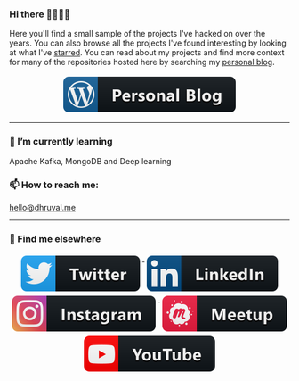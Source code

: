 ### Hi there 🎉🎈🎉🎈

Here you'll find a small sample of the projects I've hacked on over the years. You can also browse all the projects I've found interesting by looking at what I've [starred](https://github.com/Dhruval10?tab=stars). You can read about my projects and find more context for many of the repositories hosted here by searching my [personal blog](http://dhruval.me/). 

<!-- [![HitCount](http://hits.dwyl.com/dhruval10/dhruval10.svg)](http://hits.dwyl.com/dhruval10/dhruval10) -->

<p align="center">
  <a href="http://dhruval.me/">
    <img src="https://github.com/Dhruval10/Dhruval10/blob/master/Resources/personalBlog.svg" alt="Personal" style="vertical-align:top; margin:4px">
  </a>  
</p>

---
### 🌱 I’m currently learning
 
Apache Kafka, MongoDB and Deep learning

### 📫 How to reach me:

hello@dhruval.me

---
<!--
<p>
  <img align="right" src="https://github-readme-stats.vercel.app/api/?username=Dhruval10&show_icons=true&title_color=fffffff&icon_color=000000&text_color=000000&hide_border=true" alt="github stats"/ width="420">
</p>

-->

### 📢 Find me elsewhere
<p align="center">
  <a href="https://twitter.com/shahdhruval10">
    <img src="https://github.com/Dhruval10/Dhruval10/blob/master/Resources/twitter.svg" alt="Twitter" style="vertical-align:top; margin:4px">
  </a>  

  <a href="https://www.linkedin.com/in/dhruval10/">
    <img src="https://github.com/Dhruval10/Dhruval10/blob/master/Resources/linkedIn.svg" alt="LinkedIn" style="vertical-align:top; margin:4px">
  </a>

  <a href="https://www.instagram.com/dhruvals10/">
    <img src="https://github.com/Dhruval10/Dhruval10/blob/master/Resources/instagram.svg" alt="Instagram" style="vertical-align:top; margin:4px">
<!--  
  </a>
  <a href="mailto:shahdhruval10@gmail.com">
    <img src="https://github.com/Dhruval10/Dhruval10/blob/master/Resources/gmail.svg" alt="Gmail" style="margin:4px">
 </a>
-->

  <a href="https://www.meetup.com/members/232835392/">
    <img src="https://github.com/Dhruval10/Dhruval10/blob/master/Resources/meetup.svg" alt="Meetup" style="vertical-align:top; margin:4px">
  </a>

 <a href="https://www.youtube.com/channel/UC0usPlYbwwXBPejtcFZVUvQ/playlists">
    <img src="https://github.com/Dhruval10/Dhruval10/blob/master/Resources/youTube.svg" alt="Youtube" style="vertical-align:top; margin:4px">
  </a>
</p>

<!--

<hr>

### 🚧 I build with...

<p>
  <a href="">
    <img src="https://raw.githubusercontent.com/Dhruval10/Dhruval10//Resources/" alt="" style="vertical-align:top; margin:4px">
  </a>

 <a href="">
    <img src="https://raw.githubusercontent.com/Dhruval10/Dhruval10//Resources/.svg" alt="" style="vertical-align:top; margin:4px">
  </a>

  <a href="">
    <img src="https://raw.githubusercontent.com/Dhruval10/Dhruval10//Resources/.svg" alt="" style="vertical-align:top; margin:4px">
  </a>

  <a href="">
    <img src="https://raw.githubusercontent.com/Dhruval10/Dhruval10//Resources/.svg" alt="" style="vertical-align:top; margin:4px">
  </a>

  <a href="">
    <img src="https://raw.githubusercontent.com/Dhruval10/Dhruval10//Resources/.svg" alt="" style="vertical-align:top; margin:4px">
  </a>

  <a href="">
    <img src="https://raw.githubusercontent.com/Dhruval10/Dhruval10//Resources/.svg" alt="" style="vertical-align:top; margin:4px">
  </a>

  <a href="">
      <img src="https://raw.githubusercontent.com/Dhruval10/Dhruval10//Resources/.svg" alt="" style="vertical-align:top; margin:4px">
  </a>  
-->

</p>

<!--
**Dhruval10/Dhruval10** is a ✨ _special_ ✨ repository because its `README.md` (this file) appears on your GitHub profile.

Here are some ideas to get you started:

- 🔭 I’m currently working on ...
- 🌱 I’m currently learning ...
- 👯 I’m looking to collaborate on ...
- 🤔 I’m looking for help with ...
- 💬 Ask me about ...
- 📫 How to reach me: ...
- 😄 Pronouns: ...
- ⚡ Fun fact: ...
-->
